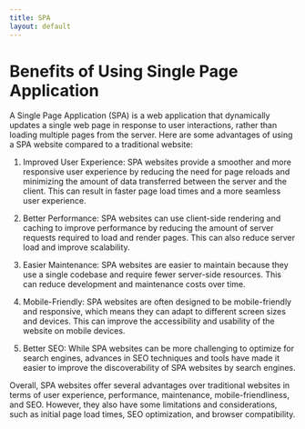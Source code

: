```yaml
---
title: SPA
layout: default
---
```

# Benefits of Using Single Page Application


A Single Page Application (SPA) is a web application that dynamically updates a single web page in response to user interactions, rather than loading multiple pages from the server. Here are some advantages of using a SPA website compared to a traditional website:

1. Improved User Experience: SPA websites provide a smoother and more responsive user experience by reducing the need for page reloads and minimizing the amount of data transferred between the server and the client. This can result in faster page load times and a more seamless user experience.

2. Better Performance: SPA websites can use client-side rendering and caching to improve performance by reducing the amount of server requests required to load and render pages. This can also reduce server load and improve scalability.

3. Easier Maintenance: SPA websites are easier to maintain because they use a single codebase and require fewer server-side resources. This can reduce development and maintenance costs over time.

4. Mobile-Friendly: SPA websites are often designed to be mobile-friendly and responsive, which means they can adapt to different screen sizes and devices. This can improve the accessibility and usability of the website on mobile devices.

5. Better SEO: While SPA websites can be more challenging to optimize for search engines, advances in SEO techniques and tools have made it easier to improve the discoverability of SPA websites by search engines.

Overall, SPA websites offer several advantages over traditional websites in terms of user experience, performance, maintenance, mobile-friendliness, and SEO. However, they also have some limitations and considerations, such as initial page load times, SEO optimization, and browser compatibility.
